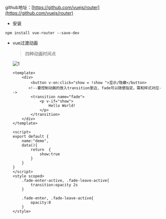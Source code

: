github地址：[https://github.com/vuejs/router](https://github.com/vuejs/router)

- 安装 

```
npm install vue-router --save-dev
```
- vue过渡动画

  > 四种动画时间点

  ![1](F:\我的\web\vue\router\imgs\1.jpg)

  ```vue
  <template>
      <div>
          <button v-on:click="show = !show ">显示/隐藏</button>
         <!--要控制动画的放入transition里边, fade可以随便指定，需和样式对应-->
          <transition name="fade">
              <p v-if="show">
                  Hello World!
              </p>
          </transition>
      </div>
  </template>

  <script>
  export default {
      name:"demo",
      data(){
          return  {
              show:true
          }
      }
  }
  </script>
  <style scoped>
      .fade-enter-active, .fade-leave-active{
          transition:opacity 2s
      }

      .fade-enter, .fade-leave-active{
          opacity:0
      }
  </style>
  ```

  ​